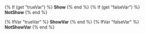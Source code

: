 {% If (get "trueVar") %}
**Show**
{% end %}
{% If (get "falseVar") %}
**NotShow**
{% end %}

{% IfVar "trueVar" %}
**ShowVar**
{% end %}
{% IfVar "falseVar" %}
**NotShowVar**
{% end %}